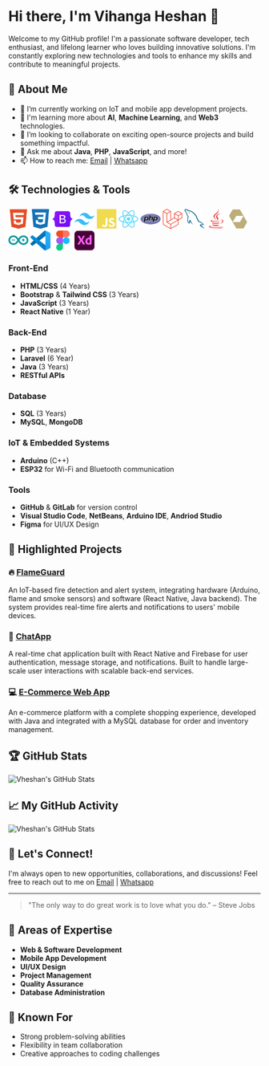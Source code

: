 # Hi there, I'm Vihanga Heshan 👋

Welcome to my GitHub profile! I'm a passionate software developer, tech enthusiast, and lifelong learner who loves building innovative solutions. I'm constantly exploring new technologies and tools to enhance my skills and contribute to meaningful projects.

## 🚀 About Me

- 🔭 I’m currently working on IoT and mobile app development projects.
- 🌱 I'm learning more about **AI**, **Machine Learning**, and **Web3** technologies.
- 👯 I’m looking to collaborate on exciting open-source projects and build something impactful.
- 💬 Ask me about **Java**, **PHP**, **JavaScript**, and more!
- 📫 How to reach me: [Email](mailto:vihangaheshan37@gmail.com) | [Whatsapp](https://wa.me/+94719892932?text=Hi%20Vihanga!%20I%20came%20across%20your%20GitHub%20profile%20and%20am%20interested%20in%20your%20work.%20Let’s%20connect%20and%20see%20how%20we%20can%20collaborate!
)

## 🛠️ Technologies & Tools

<p align="left">
  <img src="https://github.com/devicons/devicon/blob/master/icons/html5/html5-plain.svg" alt="arduino" width="40" height="40"/>
  <img src="https://github.com/devicons/devicon/blob/master/icons/css3/css3-plain.svg" alt="arduino" width="40" height="40"/>
  <img src="https://github.com/devicons/devicon/blob/master/icons/bootstrap/bootstrap-original.svg" alt="arduino" width="40" height="40"/>
  <img src="https://github.com/devicons/devicon/blob/master/icons/tailwindcss/tailwindcss-original.svg" alt="arduino" width="40" height="40"/>
  <img src="https://github.com/devicons/devicon/blob/master/icons/javascript/javascript-plain.svg" alt="arduino" width="40" height="40"/>
  <img src="https://github.com/devicons/devicon/blob/master/icons/react/react-original.svg" alt="arduino" width="40" height="40"/>
  <img src="https://github.com/devicons/devicon/blob/master/icons/php/php-original.svg" alt="arduino" width="40" height="40"/>
  <img src="https://github.com/devicons/devicon/blob/master/icons/laravel/laravel-original.svg" alt="arduino" width="40" height="40"/>
  <img src="https://github.com/devicons/devicon/blob/master/icons/mysql/mysql-original.svg" alt="arduino" width="40" height="40"/>
  <img src="https://github.com/devicons/devicon/blob/master/icons/java/java-plain.svg" alt="arduino" width="40" height="40"/>
  <img src="https://github.com/devicons/devicon/blob/master/icons/hibernate/hibernate-plain.svg" alt="arduino" width="40" height="40"/>
  <img src="https://github.com/devicons/devicon/blob/master/icons/arduino/arduino-original.svg" alt="arduino" width="40" height="40"/>

  <img src="https://github.com/devicons/devicon/blob/master/icons/vscode/vscode-original.svg" alt="arduino" width="40" height="40"/>
  <img src="https://github.com/devicons/devicon/blob/master/icons/figma/figma-original.svg" alt="arduino" width="40" height="40"/>
  <img src="https://github.com/devicons/devicon/blob/master/icons/xd/xd-original.svg" alt="arduino" width="40" height="40"/>
</p>

### Front-End
- **HTML/CSS** (4 Years)
- **Bootstrap** & **Tailwind CSS** (3 Years)
- **JavaScript** (3 Years)
- **React Native** (1 Year)

### Back-End
- **PHP** (3 Years)
- **Laravel** (6 Year)
- **Java** (3 Years)
- **RESTful APIs**

### Database
- **SQL** (3 Years)
- **MySQL**, **MongoDB**

### IoT & Embedded Systems
- **Arduino** (C++)
- **ESP32** for Wi-Fi and Bluetooth communication

### Tools
- **GitHub** & **GitLab** for version control
- **Visual Studio Code**, **NetBeans**, **Arduino IDE**, **Andriod Studio**
- **Figma** for UI/UX Design

## 🌟 Highlighted Projects

### 🔥 [FlameGuard](https://github.com/Vheshan37/Flame-Guard)
An IoT-based fire detection and alert system, integrating hardware (Arduino, flame and smoke sensors) and software (React Native, Java backend). The system provides real-time fire alerts and notifications to users' mobile devices.

### 📱 [ChatApp](https://github.com/Vheshan37/Say_Hi_Chat_Application)
A real-time chat application built with React Native and Firebase for user authentication, message storage, and notifications. Built to handle large-scale user interactions with scalable back-end services.

### 💻 [E-Commerce Web App](https://github.com/Vheshan37/TechMart-Computer-Shop)
An e-commerce platform with a complete shopping experience, developed with Java and integrated with a MySQL database for order and inventory management.

## 🏆 GitHub Stats

![Vheshan's GitHub Stats](https://github-readme-stats.vercel.app/api?username=Vheshan37&show_icons=true&hide_title=true&count_private=true&hide=prs&theme=radical)

## 📈 My GitHub Activity

![Vheshan's GitHub Stats](https://github-readme-streak-stats.herokuapp.com/?user=Vheshan37&theme=radical)

## 💬 Let's Connect!

I'm always open to new opportunities, collaborations, and discussions! Feel free to reach out to me on [Email](mailto:vihangaheshan37@gmail.com) | [Whatsapp](https://wa.me/+94719892932)

---

> "The only way to do great work is to love what you do." – Steve Jobs

## 🎯 Areas of Expertise

- **Web & Software Development**
- **Mobile App Development**
- **UI/UX Design**
- **Project Management**
- **Quality Assurance**
- **Database Administration**

## 🌟 Known For

- Strong problem-solving abilities
- Flexibility in team collaboration
- Creative approaches to coding challenges
